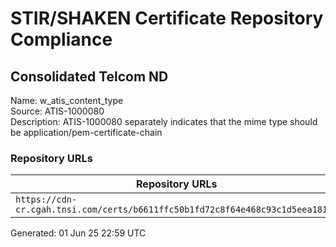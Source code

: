 # STIR/SHAKEN Certificate Repository Compliance

## Consolidated Telcom ND

Name: w_atis_content_type\
Source: ATIS-1000080\
Description: ATIS-1000080 separately indicates that the mime type should be application/pem-certificate-chain
### Repository URLs

| Repository URLs | Not After |  Problems | Link |
|-----------------|-----------|-----------|------|
| `https://cdn-cr.cgah.tnsi.com/certs/b6611ffc50b1fd72c8f64e468c93c1d5eea181e2` | 13&#160;Mar&#160;26&#160;23:37&#160;UTC | true | [view](../../REPOS/7d41c779b3e2749de7ce315a90c7de05e0edf814/README.md) |


Generated: 01 Jun 25 22:59 UTC